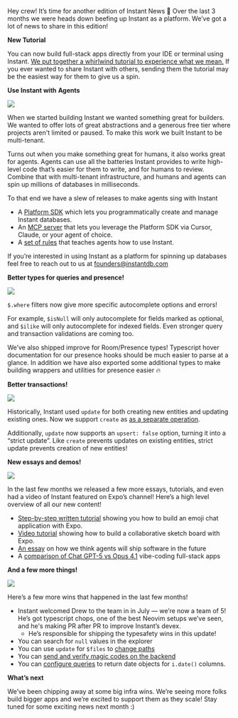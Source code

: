 Hey crew! It’s time for another edition of Instant News 🙂 Over the last 3 months we were heads down beefing up Instant as a platform. We’ve got a lot of news to share in this edition!

**New Tutorial**

You can now build full-stack apps directly from your IDE or terminal using Instant. [We put together a whirlwind tutorial to experience what we mean.](https://www.instantdb.com/tutorial) If you ever wanted to share Instant with others, sending them the tutorial may be the easiest way for them to give us a spin.

**Use Instant with** **Agents**

![](https://www.instantdb.com/img/emails/jul2025/s_B780C84BD85687D93B6CC8B14B02AFAD6BC12F2510D1FF046702911B9D014207_1755043210572_CleanShot+2025-08-12+at+16.59.562x.png)

When we started building Instant we wanted something great for builders. We wanted to offer lots of great abstractions and a generous free tier where projects aren't limited or paused. To make this work we built Instant to be multi-tenant.

Turns out when you make something great for humans, it also works great for agents. Agents can use all the batteries Instant provides to write high-level code that’s easier for them to write, and for humans to review. Combine that with multi-tenant infrastructure, and humans and agents can spin up millions of databases in milliseconds.

To that end we have a slew of releases to make agents sing with Instant

* A [Platform SDK](https://github.com/instantdb/instant/tree/main/client/packages/platform) which lets you programmatically create and manage Instant databases.
* An [MCP server](https://www.instantdb.com/docs/using-llms#instant-mcp-server) that lets you leverage the Platform SDK via Cursor, Claude, or your agent of choice.
* A [set of rules](https://www.instantdb.com/docs/using-llms#instant-rules) that teaches agents how to use Instant.

If you’re interested in using Instant as a platform for spinning up databases feel free to reach out to us at founders@instantdb.com

**Better types for queries and presence!**

![](https://pbs.twimg.com/media/GxI5Wx_bcAAjj9C?format=jpg\&name=large)

`$.where` filters now give more specific autocomplete options and errors!

For example, `$isNull` will only autocomplete for fields marked as optional, and `$ilike` will only autocomplete for indexed fields. Even stronger query and transaction validations are coming too.

We’ve also shipped improve for Room/Presence types! Typescript hover documentation for our presence hooks should be much easier to parse at a glance. In addition we have also exported some additional types to make building wrappers and utilities for presence easier 🔥

**Better transactions!**

![](https://www.instantdb.com/img/emails/jul2025/s_B780C84BD85687D93B6CC8B14B02AFAD6BC12F2510D1FF046702911B9D014207_1755036502869_image.png)

Historically, Instant used `update` for both creating new entities and updating existing ones. Now we support `create` as [as a separate operation](https://www.instantdb.com/docs/instaml#creating-data).

Additionally, `update` now supports an `upsert: false` option, turning it into a “strict update”. Like `create` prevents updates on existing entities, strict update prevents creation of new entities!

**New essays and demos!**

![](https://www.instantdb.com/img/emails/jul2025/s_B780C84BD85687D93B6CC8B14B02AFAD6BC12F2510D1FF046702911B9D014207_1755034951500_image.png)

In the last few months we released a few more essays, tutorials, and even had a video of Instant featured on Expo’s channel! Here’s a high level overview of all our new content!

* [Step-by-step written tutorial](https://expo.dev/blog/what-if-usestate-was-your-backend) showing you how to build an emoji chat application with Expo.
* [Video tutorial](https://www.youtube.com/watch?v=DEJIcaGN3vY) showing how to build a collaborative sketch board with Expo.
* [An essay](https://www.instantdb.com/essays/agents) on how we think agents will ship software in the future
* A [comparison of Chat GPT-5 vs Opus 4.1](https://www.instantdb.com/essays/gpt_5_vs_opus_4) vibe-coding full-stack apps

**And a few more things!**

![](https://pbs.twimg.com/media/GwFcSpCXgAAd_FE?format=jpg\&name=large)

Here’s a few more wins that happened in the last few months!

* Instant welcomed Drew to the team in in July — we’re now a team of 5! He’s got typescript chops, one of the best Neovim setups we’ve seen, and he's making PR after PR to improve Instant’s devex.
  * He’s responsible for shipping the typesafety wins in this update!
* You can search for `null` values in the explorer
* You can use `update` for `$files` to [change paths](https://www.instantdb.com/docs/storage#update-file-paths)
* You can [send and verify magic codes on the backend](https://www.instantdb.com/docs/backend#custom-magic-codes)
* You can [configure queries](https://www.instantdb.com/docs/init#configuration-options) to return date objects for `i.date()` columns.

**What’s next**

We’ve been chipping away at some big infra wins. We’re seeing more folks build bigger apps and we’re excited to support them as they scale! Stay tuned for some exciting news next month :)
